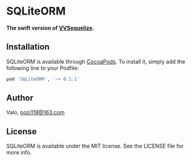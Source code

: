 # SQLiteORM
**The swift version of [VVSequelize](https://github.com/pozi119/VVSequelize).**

## Installation

SQLiteORM is available through [CocoaPods](https://cocoapods.org). To install
it, simply add the following line to your Podfile:

```ruby
pod 'SQLiteORM', '~> 0.1.1'
```

## Author

Valo, pozi119@163.com

## License

SQLiteORM is available under the MIT license. See the LICENSE file for more info.
